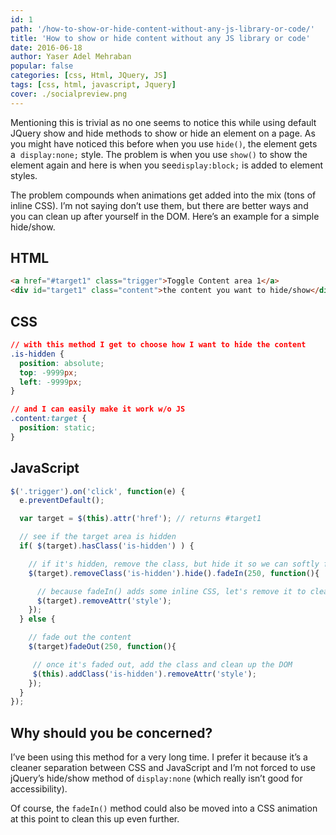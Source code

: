 ```yaml
---
id: 1
path: '/how-to-show-or-hide-content-without-any-js-library-or-code/'
title: 'How to show or hide content without any JS library or code'
date: 2016-06-18
author: Yaser Adel Mehraban
popular: false
categories: [css, Html, JQuery, JS]
tags: [css, html, javascript, Jquery]
cover: ./socialpreview.png
---
```


Mentioning this is trivial as no one seems to notice this while using default JQuery show and hide methods to show or hide an element on a page. As you might have noticed this before when you use `hide()`, the element gets a  `display:none;` style. The problem is when you use `show()` to show the element again and here is when you see`display:block;` is added to element styles.

<!--more-->

The problem compounds when animations get added into the mix (tons of inline CSS). I’m not saying don’t use them, but there are better ways and you can clean up after yourself in the DOM. Here’s an example for a simple hide/show.

## HTML

```html
<a href="#target1" class="trigger">Toggle Content area 1</a>
<div id="target1" class="content">the content you want to hide/show</div>
```

## CSS

```css
// with this method I get to choose how I want to hide the content
.is-hidden {
  position: absolute;
  top: -9999px;
  left: -9999px;
}

// and I can easily make it work w/o JS
.content:target {
  position: static;
}
```

## JavaScript

```javascript
$('.trigger').on('click', function(e) {
  e.preventDefault();

  var target = $(this).attr('href'); // returns #target1

  // see if the target area is hidden
  if( $(target).hasClass('is-hidden') ) {

    // if it's hidden, remove the class, but hide it so we can softly fade it in
    $(target).removeClass('is-hidden').hide().fadeIn(250, function(){

      // because fadeIn() adds some inline CSS, let's remove it to clean up the DOM
      $(target).removeAttr('style');
    });
  } else {

    // fade out the content
    $(target)fadeOut(250, function(){

     // once it's faded out, add the class and clean up the DOM
     $(this).addClass('is-hidden').removeAttr('style');
    });
  }
});
```

## Why should you be concerned?

I’ve been using this method for a very long time. I prefer it because it’s a cleaner separation between CSS and JavaScript and I’m not forced to use jQuery’s hide/show method of `display:none` (which really isn’t good for accessibility).

Of course, the `fadeIn()` method could also be moved into a CSS animation at this point to clean this up even further.
